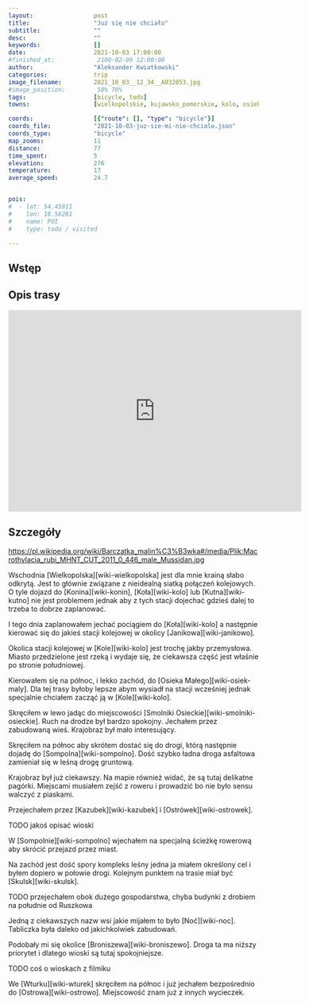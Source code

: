 ```yaml
---
layout:                 post
title:                  "Już się nie chciało"
subtitle:               ""
desc:                   ""
keywords:               []
date:                   2021-10-03 17:00:00
#finished_at:            2100-02-09 12:00:00
author:                 "Aleksander Kwiatkowski"
categories:             trip
image_filename:         2021_10_03__12_34__A032053.jpg
#image_position:         50% 70%
tags:                   [bicycle, todo]
towns:                  [wielkopolskie, kujawsko_pomorskie, kolo, osiek_malo, sompolno, wierzbinek, piotrkow_kujawski, skulsk, wilczyn, jeziora_wielkie, strzelno]

coords:                 [{"route": [], "type": "bicycle"}]
coords_file:            "2021-10-03-juz-sie-mi-nie-chcialo.json"
coords_type:            "bicycle"
map_zooms:              11
distance:               77
time_spent:             5
elevation:              276
temperature:            17
average_speed:          24.7


pois:
#  - lat: 54.45911
#    lon: 18.56281
#    name: POI
#    type: todo / visited

---
```



## Wstęp

## Opis trasy

<iframe height='405' width='590' frameborder='0' allowtransparency='true' scrolling='no' src='https://www.strava.com/activities/6059166252/embed/40216989827c02a74e1a156e04f7a232f8451a85'></iframe>

## Szczegóły

https://pl.wikipedia.org/wiki/Barczatka_malin%C3%B3wka#/media/Plik:Macrothylacia_rubi_MHNT_CUT_2011_0_446_male_Mussidan.jpg

Wschodnia [Wielkopolska][wiki-wielkopolska] jest dla mnie krainą
słabo odkrytą. Jest to głównie związane z nieidealną siatką połączeń
kolejowych. O tyle dojazd do [Konina][wiki-konin],
[Koła][wiki-kolo] lub [Kutna][wiki-kutno] nie jest problemem jednak aby
z tych stacji dojechać gdzieś dalej to trzeba to dobrze zaplanować.

I tego dnia zaplanowałem jechać pociągiem do [Koła][wiki-kolo]
a następnie kierować się do jakieś stacji kolejowej
w okolicy [Janikowa][wiki-janikowo].

Okolica stacji kolejowej w [Kole][wiki-kolo] jest trochę jakby
przemysłowa. Miasto przedzielone jest rzeką i wydaje się, że ciekawsza
część jest właśnie po stronie południowej.

Kierowałem się na północ, i lekko zachód, do [Osieka Małego][wiki-osiek-maly].
Dla tej trasy byłoby lepsze abym wysiadł na stacji wcześniej jednak
specjalnie chciałem zacząć ją w [Kole][wiki-kolo].

Skręciłem w lewo jadąc do miejscowości [Smolniki Osieckie][wiki-smolniki-osieckie].
Ruch na drodze był bardzo spokojny. Jechałem przez zabudowaną wieś.
Krajobraz był mało interesujący.

Skręciłem na północ aby skrótem dostać się do drogi, którą następnie dojadę
do [Sompolna][wiki-sompolno]. Dość szybko ładna droga asfaltowa zamieniał się
w leśną drogę gruntową.

Krajobraz był już ciekawszy. Na mapie również widać, że są tutaj
delikatne pagórki. Miejscami musiałem zejść z roweru i prowadzić bo nie było
sensu walczyć z piaskami.

Przejechałem przez [Kazubek][wiki-kazubek] i [Ostrówek][wiki-ostrowek].

TODO jakoś opisać wioski

W [Sompolnie][wiki-sompolno] wjechałem na specjalną ścieżkę rowerową
aby skrócić przejazd przez miast.

Na zachód jest dość spory kompleks leśny jedna ja miałem określony cel i byłem dopiero
w połowie drogi. Kolejnym punktem na trasie miał być
[Skulsk][wiki-skulsk].

TODO przejechałem obok dużego gospodarstwa, chyba budynki z drobiem
na południe od Ruszkowa

Jedną z ciekawszych nazw wsi jakie mijałem to było [Noć][wiki-noc].
Tabliczka była daleko od jakichkolwiek zabudowań.

Podobały mi się okolice [Broniszewa][wiki-broniszewo]. Droga ta ma niższy
priorytet i dlatego wioski są tutaj spokojniejsze.

TODO coś o wioskach z filmiku

We [Wturku][wiki-wturek] skręciłem na północ i już jechałem bezpośrednio do
[Ostrowa][wiki-ostrowo]. Miejscowość znam już z innych wycieczek.
